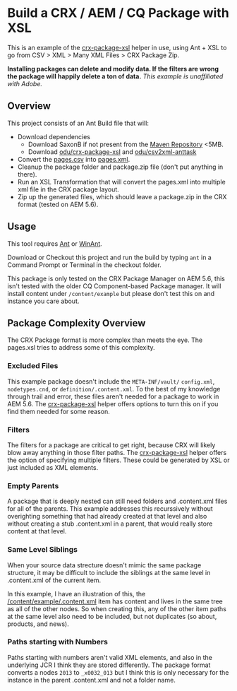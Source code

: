 # Build a CRX / AEM / CQ Package with XSL

This is an example of the [crx-package-xsl](https://github.com/odu/crx-package-xsl) helper in use, using Ant + XSL to go from CSV > XML > Many XML Files > CRX Package Zip.

**Installing packages can delete and modify data.  If the filters are wrong the package will happily delete a ton of data.**  _This example is unaffiliated with Adobe._

## Overview

This project consists of an Ant Build file that will:

* Download dependencies
    * Download SaxonB if not present from the [Maven Repository](http://repo1.maven.org/maven2/net/sourceforge/saxon/saxon/9.1.0.8/saxon-9.1.0.8.jar) <5MB.
    * Download [odu/crx-package-xsl](https://github.com/odu/crx-package-xsl) and [odu/csv2xml-anttask](https://github.com/odu/csv2xml-anttask)
* Convert the [pages.csv](pages.csv) into [pages.xml](pages.xml).
* Cleanup the package folder and package.zip file (don't put anything in there).
* Run an XSL Transformation that will convert the pages.xml into multiple xml file in the CRX package layout.
* Zip up the generated files, which should leave a package.zip in the CRX format (tested on AEM 5.6).

## Usage

This tool requires [Ant](http://ant.apache.org/bindownload.cgi) or [WinAnt](https://code.google.com/p/winant/).

Download or Checkout this project and run the build by typing `ant` in a Command Prompt or Terminal in the checkout folder.

This package is only tested on the CRX Package Manager on AEM 5.6, this isn't tested with the older CQ Component-based Package manager.  It will install content under `/content/example` but please don't test this on and instance you care about.

## Package Complexity Overview

The CRX Package format is more complex than meets the eye.  The pages.xsl tries to address some of this complexity.

### Excluded Files

This example package doesn't include the `META-INF/vault/` `config.xml`, `nodetypes.cnd`, or `definition/.content.xml`.  To the best of my knowledge through trail and error, these files aren't needed for a package to work in AEM 5.6.  The [crx-package-xsl](https://github.com/odu/crx-package-xsl) helper offers options to turn this on if you find them needed for some reason.

### Filters

The filters for a package are critical to get right, because CRX will likely blow away anything in those filter paths.  The [crx-package-xsl](https://github.com/odu/crx-package-xsl) helper offers the option of specifying multiple filters.  These could be generated by XSL or just included as XML elements.

### Empty Parents

A package that is deeply nested can still need folders and .content.xml files for all of the parents.  This example addresses this recurssively without overighting something that had already created at that level and also without creating a stub .content.xml in a parent, that would really store content at that level.

### Same Level Siblings

When your source data strecture doesn't mimic the same package structure, it may be difficult to include the siblings at the same level in .content.xml of the current item.

In this example, I have an illustration of this, the [/content/example/.content.xml](package/jcr_root/content/example/.content.xml) item has content and lives in the same tree as all of the other nodes.  So when creating this, any of the other item paths at the same level also need to be included, but not duplicates (so about, products, and news).

### Paths starting with Numbers

Paths starting with numbers aren't valid XML elements, and also in the underlying JCR I think they are stored differently.  The package format converts a nodes `2013` to `_x0032_013` but I think this is only necessary for the instance in the parent .content.xml and not a folder name.



